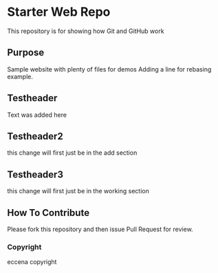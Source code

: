# Starter Web Repo

This repository is for showing how Git and GitHub work

## Purpose

Sample website with plenty of files for demos
Adding a line for rebasing example.

## Testheader

Text was added here

## Testheader2

this change will first just be in the add section

## Testheader3

this change will first just be in the working section

## How To Contribute

Please fork this repository and then issue Pull Request for review.

### Copyright

eccena copyright